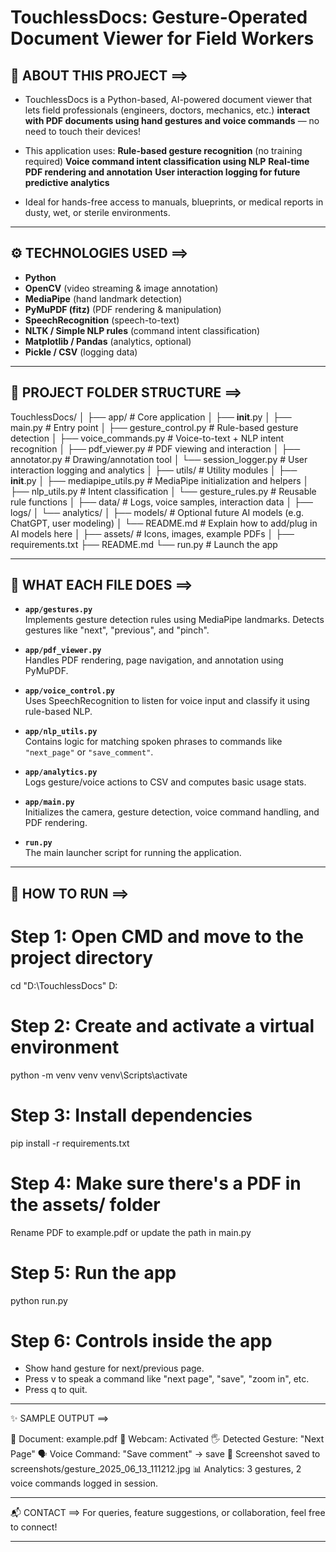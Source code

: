 # TouchlessDocs: Gesture-Operated Document Viewer for Field Workers

## 🧠 ABOUT THIS PROJECT ==>

- TouchlessDocs is a Python-based, AI-powered document viewer that lets field professionals (engineers, doctors, mechanics, etc.) **interact with PDF documents using hand gestures and voice commands** — no need to touch their devices! 

- This application uses:
**Rule-based gesture recognition** (no training required)
**Voice command intent classification using NLP**
**Real-time PDF rendering and annotation**
**User interaction logging for future predictive analytics**

- Ideal for hands-free access to manuals, blueprints, or medical reports in dusty, wet, or sterile environments.

---

## ⚙ TECHNOLOGIES USED ==>

- **Python**
- **OpenCV**                                  (video streaming & image annotation)
- **MediaPipe**                               (hand landmark detection)
- **PyMuPDF (fitz)**                          (PDF rendering & manipulation)
- **SpeechRecognition**                       (speech-to-text)
- **NLTK / Simple NLP rules**                 (command intent classification)
- **Matplotlib / Pandas**                     (analytics, optional)
- **Pickle / CSV**                            (logging data)

---

## 📁 PROJECT FOLDER STRUCTURE ==>

TouchlessDocs/
│
├── app/                      # Core application
│   ├── __init__.py
│   ├── main.py               # Entry point
│   ├── gesture_control.py    # Rule-based gesture detection
│   ├── voice_commands.py     # Voice-to-text + NLP intent recognition
│   ├── pdf_viewer.py         # PDF viewing and interaction
│   ├── annotator.py          # Drawing/annotation tool
│   └── session_logger.py     # User interaction logging and analytics
│
├── utils/                    # Utility modules
│   ├── __init__.py
│   ├── mediapipe_utils.py    # MediaPipe initialization and helpers
│   ├── nlp_utils.py          # Intent classification
│   └── gesture_rules.py      # Reusable rule functions
│
├── data/                     # Logs, voice samples, interaction data
│   ├── logs/
│   └── analytics/
│
├── models/                   # Optional future AI models (e.g. ChatGPT, user modeling)
│   └── README.md             # Explain how to add/plug in AI models here
│
├── assets/                   # Icons, images, example PDFs
│
├── requirements.txt
├── README.md
└── run.py                    # Launch the app

---

## 📝 WHAT EACH FILE DOES ==>

- **`app/gestures.py`**  
  Implements gesture detection rules using MediaPipe landmarks. Detects gestures like "next", "previous", and "pinch".

- **`app/pdf_viewer.py`**  
  Handles PDF rendering, page navigation, and annotation using PyMuPDF.

- **`app/voice_control.py`**  
  Uses SpeechRecognition to listen for voice input and classify it using rule-based NLP.

- **`app/nlp_utils.py`**  
  Contains logic for matching spoken phrases to commands like `"next_page"` or `"save_comment"`.

- **`app/analytics.py`**  
  Logs gesture/voice actions to CSV and computes basic usage stats.

- **`app/main.py`**  
  Initializes the camera, gesture detection, voice command handling, and PDF rendering.

- **`run.py`**  
  The main launcher script for running the application.

---

## 🚀 HOW TO RUN ==>

# Step 1: Open CMD and move to the project directory
cd "D:\TouchlessDocs"
D:

# Step 2: Create and activate a virtual environment
python -m venv venv
venv\\Scripts\\activate

# Step 3: Install dependencies
pip install -r requirements.txt

# Step 4: Make sure there's a PDF in the assets/ folder
Rename PDF to example.pdf or update the path in main.py

# Step 5: Run the app
python run.py

# Step 6: Controls inside the app
- Show hand gesture for next/previous page.
- Press v to speak a command like "next page", "save", "zoom in", etc.
- Press q to quit.

---

✨ SAMPLE OUTPUT ==>

📄 Document: example.pdf
🎥 Webcam: Activated
🖐️ Detected Gesture: "Next Page"
🗣️ Voice Command: "Save comment" → save
💾 Screenshot saved to screenshots/gesture_2025_06_13_111212.jpg
📊 Analytics: 3 gestures, 2 voice commands logged in session.

---

📬 CONTACT ==>
For queries, feature suggestions, or collaboration, feel free to connect!


---
